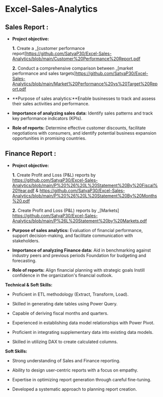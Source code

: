 # Excel-Sales-Analytics

## Sales Report :


- **Project objective:** 

    **1.** Create a _[customer performance report]https://github.com/SatyaP30/Excel-Sales-Analytics/blob/main/Customer%20Performance%20Report.pdf

    **2.** Conduct a comprehensive comparison between _[market performance and sales targets]https://github.com/SatyaP30/Excel-Sales-Analytics/blob/main/Market%20Performance%20vs%20Target%20Report.pdf

- **Purpose of sales analytics:**Enable businesses to track and assess their sales activities and performance.

- **Importance of analyzing sales data:** Identify sales patterns and track key performance indicators (KPIs).

- **Role of reports:** Determine effective customer discounts, facilitate negotiations with consumers, and identify potential business expansion opportunities in promising countries.


## Finance Report :

- **Project objective:** 

    **1.** Create Profit and Loss (P&L) reports by https://github.com/SatyaP30/Excel-Sales-Analytics/blob/main/P%20%26%20L%20Statement%20By%20Fiscal%20Year.pdf & https://github.com/SatyaP30/Excel-Sales-Analytics/blob/main/P%20%26%20L%20Statement%20By%20Months%20.pdf

   **2.** Create Profit and Loss (P&L) reports by _[Markets] https://github.com/SatyaP30/Excel-Sales-Analytics/blob/main/P%26L%20Statement%20by%20Markets.pdf

- **Purpose of sales analytics:** Evaluation of financial performance, support decision-making, and facilitate communication with stakeholders.

- **Importance of analyzing Finance data:** Aid in benchmarking against industry peers and previous periods Foundation for budgeting and forecasting.

- **Role of reports:** Align financial planning with strategic goals Instill confidence in the organization's financial outlook.

**Technical & Soft Skills:**

- Proficient in ETL methodology (Extract, Transform, Load).
 
- Skilled in generating date tables using Power Query.

- Capable of deriving fiscal months and quarters.

- Experienced in establishing data model relationships with Power Pivot.

- Proficient in integrating supplementary data into existing data models.

- Skilled in utilizing DAX to create calculated columns.

**Soft Skills:**

- Strong understanding of Sales and Finance reporting.

- Ability to design user-centric reports with a focus on empathy.

- Expertise in optimizing report generation through careful fine-tuning.

- Developed a systematic approach to planning report creation.
